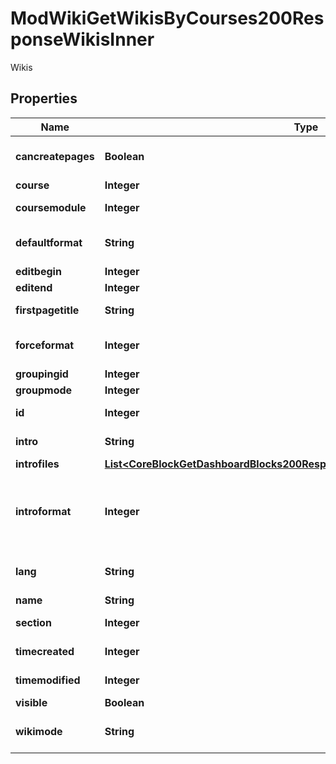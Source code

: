 

# ModWikiGetWikisByCourses200ResponseWikisInner

Wikis

## Properties

| Name | Type | Description | Notes |
|------------ | ------------- | ------------- | -------------|
|**cancreatepages** | **Boolean** | True if user can create pages. |  [optional] |
|**course** | **Integer** | Course id |  [optional] |
|**coursemodule** | **Integer** | Course module id |  [optional] |
|**defaultformat** | **String** | Wiki&#39;s default format (html, creole, nwiki). |  [optional] |
|**editbegin** | **Integer** | Edit begin. |  [optional] |
|**editend** | **Integer** | Edit end. |  [optional] |
|**firstpagetitle** | **String** | First page title. |  [optional] |
|**forceformat** | **Integer** | 1 if format is forced, 0 otherwise. |  [optional] |
|**groupingid** | **Integer** | Group id |  [optional] |
|**groupmode** | **Integer** | Group mode |  [optional] |
|**id** | **Integer** | Activity instance id |  [optional] |
|**intro** | **String** | Activity introduction |  [optional] |
|**introfiles** | [**List&lt;CoreBlockGetDashboardBlocks200ResponseBlocksInnerContentsFilesInner&gt;**](CoreBlockGetDashboardBlocks200ResponseBlocksInnerContentsFilesInner.md) |  |  [optional] |
|**introformat** | **Integer** | intro format (1 &#x3D; HTML, 0 &#x3D; MOODLE, 2 &#x3D; PLAIN, or 4 &#x3D; MARKDOWN) |  [optional] |
|**lang** | **String** | Forced activity language |  [optional] |
|**name** | **String** | Activity name |  [optional] |
|**section** | **Integer** | Course section id |  [optional] |
|**timecreated** | **Integer** | Time of creation. |  [optional] |
|**timemodified** | **Integer** | Time of last modification. |  [optional] |
|**visible** | **Boolean** | Visible |  [optional] |
|**wikimode** | **String** | Wiki mode (individual, collaborative). |  [optional] |



